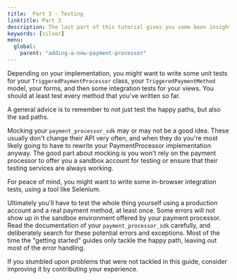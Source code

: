 ```yaml
---
title:  Part 3 - Testing
linktitle: Part 3
description: The last part of this tutorial gives you some keen insights about what tests you should write for your newly created payment processor.
keywords: [silver]
menu:
  global:
    parent: "adding-a-new-payment-processor"
---
```


Depending on your implementation, you might want to write some unit tests for your
`TriggeredPaymentProcessor` class, your `TriggeredPaymentMethod` model, your forms, and then some
integration tests for your views. You should at least test every method that you've written so far.

A general advice is to remember to not just test the happy paths, but also the sad paths.

Mocking your `payment_processor_sdk` may or may not be a good idea. These usually don't change their API
very often, and when they do you're most likely going to have to rewrite your PaymentProcessor
implementation anyway. The good part about mocking is you won't rely on the payment processor to offer
you a sandbox account for testing or ensure that their testing services are always working.

For peace of mind, you might want to write some in-browser integration tests, using a tool like Selenium.

Ultimately you'll have to test the whole thing yourself using a production account and a real payment
method, at least once. Some errors will not show up in the sandbox environment offered by your payment
processor. Read the documentation of your `payment_processor_sdk` carefully, and deliberately search for
these potential errors and exceptions. Most of the time the "getting started" guides only tackle the
happy path, leaving out most of the error handling.

If you stumbled upon problems that were not tackled in this guide, consider improving it by contributing
your experience.
